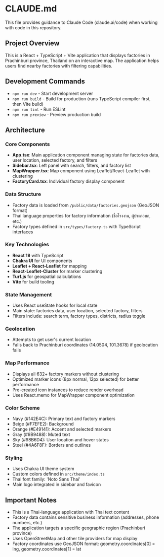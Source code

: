 # CLAUDE.md

This file provides guidance to Claude Code (claude.ai/code) when working with code in this repository.

## Project Overview

This is a React + TypeScript + Vite application that displays factories in Prachinburi province, Thailand on an interactive map. The application helps users find nearby factories with filtering capabilities.

## Development Commands

- `npm run dev` - Start development server
- `npm run build` - Build for production (runs TypeScript compiler first, then Vite build)
- `npm run lint` - Run ESLint
- `npm run preview` - Preview production build

## Architecture

### Core Components
- **App.tsx**: Main application component managing state for factories data, user location, selected factory, and filters
- **Sidebar.tsx**: Left panel with search, filters, and factory list
- **MapWrapper.tsx**: Map component using Leaflet/React-Leaflet with clustering
- **FactoryCard.tsx**: Individual factory display component

### Data Structure
- Factory data is loaded from `/public/data/factories.geojson` (GeoJSON format)
- Thai language properties for factory information (ชื่อโรงงาน, ผู้ประกอบก, etc.)
- Factory types defined in `src/types/factory.ts` with TypeScript interfaces

### Key Technologies
- **React 19** with TypeScript
- **Chakra UI** for UI components
- **Leaflet + React-Leaflet** for mapping
- **React-Leaflet-Cluster** for marker clustering
- **Turf.js** for geospatial calculations
- **Vite** for build tooling

### State Management
- Uses React useState hooks for local state
- Main state: factories data, user location, selected factory, filters
- Filters include: search term, factory types, districts, radius toggle

### Geolocation
- Attempts to get user's current location
- Falls back to Prachinburi coordinates (14.0504, 101.3678) if geolocation fails

### Map Performance
- Displays all 632+ factory markers without clustering
- Optimized marker icons (8px normal, 12px selected) for better performance
- Pre-created icon instances to reduce render overhead
- Uses React.memo for MapWrapper component optimization

### Color Scheme
- Navy (#142E4C): Primary text and factory markers
- Beige (#F7EFE2): Background
- Orange (#E49141): Accent and selected markers
- Gray (#9B9488): Muted text
- Sky (#98B6D4): User location and hover states
- Steel (#4A6F8F): Borders and outlines

### Styling
- Uses Chakra UI theme system
- Custom colors defined in `src/theme/index.ts`
- Thai font family: 'Noto Sans Thai'
- Main logo integrated in sidebar and favicon

## Important Notes

- This is a Thai-language application with Thai text content
- Factory data contains sensitive business information (addresses, phone numbers, etc.)
- The application targets a specific geographic region (Prachinburi province)
- Uses OpenStreetMap and other tile providers for map display
- Factory coordinates use GeoJSON format: geometry.coordinates[0] = lng, geometry.coordinates[1] = lat